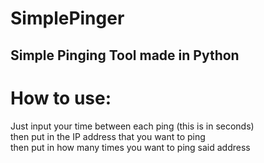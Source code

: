 # SimplePinger
## Simple Pinging Tool made in Python

# How to use:
Just input your time between each ping (this is in seconds) <br>
then put in the IP address that you want to ping <br>
then put in how many times you want to ping said address
